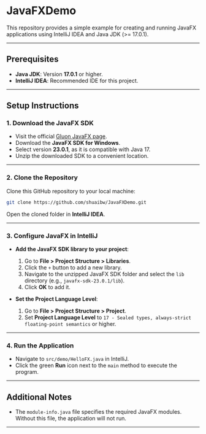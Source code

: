 # JavaFXDemo

This repository provides a simple example for creating and running JavaFX applications using IntelliJ IDEA and Java JDK (>= 17.0.1).

---

## Prerequisites
- **Java JDK**: Version **17.0.1** or higher.
- **IntelliJ IDEA**: Recommended IDE for this project.

---

## Setup Instructions

### 1. Download the JavaFX SDK
- Visit the official [Gluon JavaFX page](https://gluonhq.com/products/javafx/).
- Download the **JavaFX SDK for Windows**.
- Select version **23.0.1**, as it is compatible with Java 17.
- Unzip the downloaded SDK to a convenient location.

---

### 2. Clone the Repository
Clone this GitHub repository to your local machine:
```bash
git clone https://github.com/shuaibw/JavaFXDemo.git
```
Open the cloned folder in **IntelliJ IDEA**.

---

### 3. Configure JavaFX in IntelliJ
- **Add the JavaFX SDK library to your project**:
    1. Go to **File > Project Structure > Libraries**.
    2. Click the `+` button to add a new library.
    3. Navigate to the unzipped JavaFX SDK folder and select the `lib` directory (e.g., `javafx-sdk-23.0.1/lib`).
    4. Click **OK** to add it.

- **Set the Project Language Level**:
    1. Go to **File > Project Structure > Project**.
    2. Set **Project Language Level** to `17 - Sealed types, always-strict floating-point semantics` or higher.

---

### 4. Run the Application
- Navigate to `src/demo/HelloFX.java` in IntelliJ.
- Click the green **Run** icon next to the `main` method to execute the program.

---

## Additional Notes
- The `module-info.java` file specifies the required JavaFX modules. Without this file, the application will not run.
---